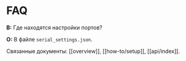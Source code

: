 # FAQ

**В:** Где находятся настройки портов?

**О:** В файле `serial_settings.json`.

Связанные документы: [[overview]], [[how-to/setup]], [[api/index]].
